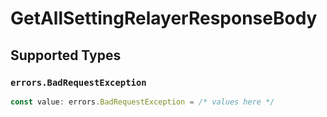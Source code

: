 # GetAllSettingRelayerResponseBody


## Supported Types

### `errors.BadRequestException`

```typescript
const value: errors.BadRequestException = /* values here */
```

